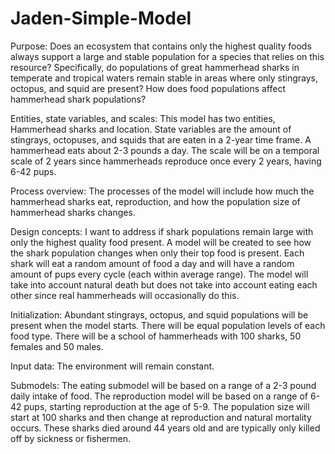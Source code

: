 # Jaden-Simple-Model
Purpose: Does an ecosystem that contains only the highest quality foods always support a large and stable population for a
species that relies on this resource? Specifically, do populations of great hammerhead sharks in temperate and tropical waters remain stable
in areas where only stingrays, octopus, and squid are present? How does food populations affect hammerhead shark populations?

Entities, state variables, and scales: This model has two entities, Hammerhead sharks and location. State variables are the amount
of stingrays, octopuses, and squids that are eaten in a 2-year time frame. A hammerhead eats about 2-3 pounds a day. The scale will be
on a temporal scale of 2 years since hammerheads reproduce once every 2 years, having 6-42 pups.

Process overview: The processes of the model will include how much the hammerhead sharks eat, reproduction, and how the population size of hammerhead sharks changes.

Design concepts: I want to address if shark populations remain large with only the highest quality food present. A model will be created to
see how the shark population changes when only their top food is present. Each shark will eat a random amount of food a day and will have
a random amount of pups every cycle (each within average range). The model will take into account natural death but does not take
into account eating each other since real hammerheads will occasionally do this.

Initialization: Abundant stingrays, octopus, and squid populations will be present when the model starts. There will be equal population levels
of each food type. There will be a school of hammerheads with 100 sharks, 50 females and 50 males.

Input data: The environment will remain constant.

Submodels: The eating submodel will be based on a range of a 2-3 pound daily intake of food. The reproduction model will be based on a range of 6-42 pups,
starting reproduction at the age of 5-9. The population size will start at 100 sharks and then change at reproduction and natural mortality occurs.
These sharks died around 44 years old and are typically only killed off by sickness or fishermen.
